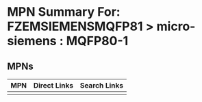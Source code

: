 



# MPN Summary For: FZEMSIEMENSMQFP81 > micro-siemens : MQFP80-1

## MPNs
  

|MPN|Direct Links|Search Links|
| :--- | :--- | :--- |
||||
